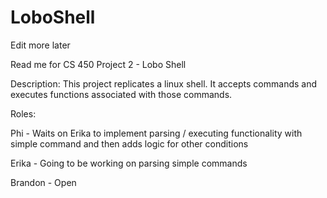 # LoboShell

Edit more later

Read me for CS 450 Project 2 - Lobo Shell

Description: This project replicates a linux shell. 
It accepts commands and executes functions associated 
with those commands.

Roles:

Phi - Waits on Erika to implement parsing / executing functionality with simple command and then adds logic for other conditions

Erika - Going to be working on parsing simple commands

Brandon - Open
